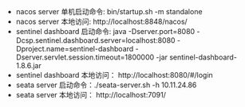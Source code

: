 - nacos server 单机启动命令: bin/startup.sh -m standalone
- nacos server 本地访问: http://localhost:8848/nacos/
- sentinel dashboard 启动命令: java -Dserver.port=8080 -Dcsp.sentinel.dashboard.server=localhost:8080 -Dproject.name=sentinel-dashboard -Dserver.servlet.session.timeout=1800000 -jar sentinel-dashboard-1.8.6.jar
- sentinel dashboard 本地访问： http://localhost:8080/#/login
- seata server 启动命令：./seata-server.sh -h 10.11.24.86
- seata server 本地访问： http://localhost:7091/